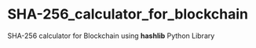 # SHA-256_calculator_for_blockchain
SHA-256 calculator for Blockchain using **hashlib** Python Library
